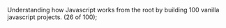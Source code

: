 Understanding how Javascript works from the root by building 100 vanilla javascript projects. (26 of 100);
